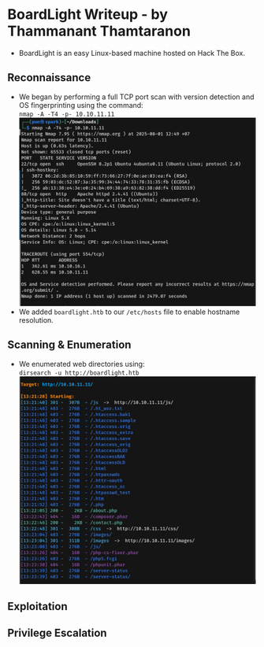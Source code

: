 # BoardLight Writeup - by Thammanant Thamtaranon  
- BoardLight is an easy Linux-based machine hosted on Hack The Box.

## Reconnaissance  
- We began by performing a full TCP port scan with version detection and OS fingerprinting using the command:  
  `nmap -A -T4 -p- 10.10.11.11`  
![Nmap_Scan](Nmap_Scan.png)  
- We added `boardlight.htb` to our `/etc/hosts` file to enable hostname resolution.

## Scanning & Enumeration  
- We enumerated web directories using:  
  `dirsearch -u http://boardlight.htb`  
![Dirsearch_Scan](Dirsearch_Scan.png)  

## Exploitation  

## Privilege Escalation  

